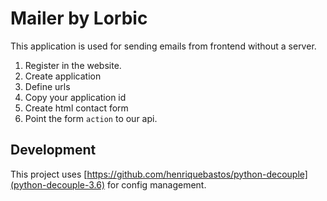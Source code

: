 # Mailer by Lorbic

This application is used for sending emails from frontend without a server.

1. Register in the website.
2. Create application
3. Define urls
4. Copy your application id
5. Create html contact form
6. Point the form `action` to our api.


## Development
This project uses [https://github.com/henriquebastos/python-decouple](python-decouple-3.6) for config  management.

